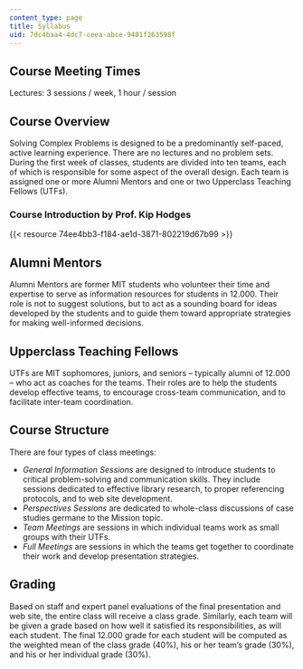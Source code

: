 ```yaml
---
content_type: page
title: Syllabus
uid: 7dc4baa4-4dc7-ceea-abce-9481f263598f
---
```


Course Meeting Times
--------------------

Lectures: 3 sessions / week, 1 hour / session

Course Overview
---------------

Solving Complex Problems is designed to be a predominantly self-paced, active learning experience. There are no lectures and no problem sets. During the first week of classes, students are divided into ten teams, each of which is responsible for some aspect of the overall design. Each team is assigned one or more Alumni Mentors and one or two Upperclass Teaching Fellows (UTFs).

### Course Introduction by Prof. Kip Hodges

{{< resource 74ee4bb3-f184-ae1d-3871-802219d67b99 >}}

Alumni Mentors
--------------

Alumni Mentors are former MIT students who volunteer their time and expertise to serve as information resources for students in 12.000. Their role is not to suggest solutions, but to act as a sounding board for ideas developed by the students and to guide them toward appropriate strategies for making well-informed decisions.

Upperclass Teaching Fellows
---------------------------

UTFs are MIT sophomores, juniors, and seniors – typically alumni of 12.000 – who act as coaches for the teams. Their roles are to help the students develop effective teams, to encourage cross-team communication, and to facilitate inter-team coordination.

Course Structure
----------------

There are four types of class meetings:

*   _General Information Sessions_ are designed to introduce students to critical problem-solving and communication skills. They include sessions dedicated to effective library research, to proper referencing protocols, and to web site development.
*   _Perspectives Sessions_ are dedicated to whole-class discussions of case studies germane to the Mission topic.
*   _Team Meetings_ are sessions in which individual teams work as small groups with their UTFs.
*   _Full Meetings_ are sessions in which the teams get together to coordinate their work and develop presentation strategies.

Grading
-------

Based on staff and expert panel evaluations of the final presentation and web site, the entire class will receive a class grade. Similarly, each team will be given a grade based on how well it satisfied its responsibilities, as will each student. The final 12.000 grade for each student will be computed as the weighted mean of the class grade (40%), his or her team’s grade (30%), and his or her individual grade (30%).